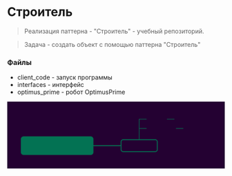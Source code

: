 # Строитель

>Реализация паттерна - "Строитель" - учебный репозиторий.

> Задача - создать объект с помощью паттерна "Строитель"

### Файлы

- client_code - запуск программы
- interfaces - интерфейс
- optimus_prime - робот OptimusPrime


![Image alt](https://github.com/osadchii-serj/builder/raw/main/optimus_prime/svg/optimus_prime.svg)
